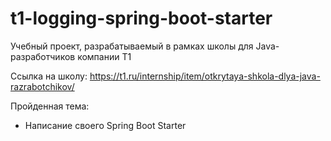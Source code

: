# t1-logging-spring-boot-starter

Учебный проект, разрабатываемый в рамках школы для Java-разработчиков компании Т1

Ссылка на школу: https://t1.ru/internship/item/otkrytaya-shkola-dlya-java-razrabotchikov/

Пройденная тема:
* Написание своего Spring Boot Starter